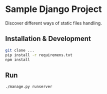 # Sample Django Project

Discover different ways of static files handling.

## Installation & Development

```sh
git clone ...
pip install -r requiremens.txt
npm install
```

## Run

```sh
./manage.py runserver
```
